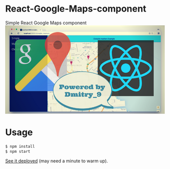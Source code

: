 # React-Google-Maps-component
Simple React Google Maps component
![React Google Maps component](cover.png?raw=true "React Google Maps component")
# Usage

```shell
$ npm install
$ npm start
```
[See it deployed](https://lightfoot-vlfnzwzgzw.now.sh/ "React-Google-Maps-component") (may need a minute to warm up).

